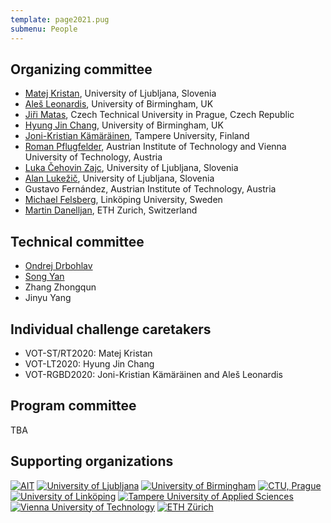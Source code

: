```yaml
---
template: page2021.pug
submenu: People
---
```


##  Organizing committee

-   [Matej Kristan](http://www.vicos.si/People/Matejk), University of
    Ljubljana, Slovenia
-   [Ale&#353; Leonardis](http://www.vicos.si/People/Ales_Leonardis),
    University of Birmingham, UK
-   [Ji&#345;i Matas](http://cmp.felk.cvut.cz/~matas/), Czech Technical
    University in Prague, Czech Republic
-   [Hyung Jin Chang](https://www.cs.bham.ac.uk/~changhj), University of Birmingham, UK
-   [Joni-Kristian Kämäräinen](http://vision.cs.tut.fi/personal/JoniKamarainen/),
    Tampere University, Finland
-   [Roman Pflugfelder](https://cvl.tuwien.ac.at/staff/roman-pflugfelder/),
    Austrian Institute of Technology and Vienna University of Technology, Austria
-   [Luka &#268;ehovin Zajc](http://www.vicos.si/People/Luka_Cehovin), University of Ljubljana, Slovenia
-   [Alan Luke&#382;i&#269;](http://www.vicos.si/User:Alanl), University of Ljubljana, Slovenia
-   Gustavo Fern&#225;ndez, Austrian Institute of Technology, Austria
-   [Michael Felsberg](http://users.isy.liu.se/cvl/mfe/), Link&ouml;ping
    University, Sweden 
-   [Martin Danelljan](https://martin-danelljan.github.io/), ETH Zurich, Switzerland

## Technical committee

- [Ondrej Drbohlav](https://cmp.felk.cvut.cz/~drbohlav/)
- [Song Yan](https://tutcris.tut.fi/portal/en/persons/song-yan(2b1cf924-5c59-4fed-ad63-253cb3c0a941).html)
- Zhang Zhongqun 
- Jinyu Yang

## Individual challenge caretakers

-   VOT-ST/RT2020: Matej Kristan
-   VOT-LT2020: Hyung Jin Chang
-   VOT-RGBD2020: Joni-Kristian Kämäräinen and Aleš Leonardis

## Program committee

TBA

## Supporting organizations

<div class="supporters">
<a href="http://www.ait.ac.at/?L=1"><img src="/img/org/logo_ait.png" alt="AIT" ></a>
<a href="http://www.fri.uni-lj.si/en"><img src="/img/org/logo_ljubljana.png" alt="University of Ljubljana"></a>
<a href="http://www.birmingham.ac.uk"><img src="/img/org/logo_birmingham.png" alt="University of Birmingham"></a>
<a href="http://intranet.cvut.cz/en"><img src="/img/org/logo_cvut.png" alt="CTU, Prague"></a>
<a href="http://www.liu.se/?l=en&sc=true"><img src="/img/org/logo_liu.png" alt="University of Link&ouml;ping"></a>
<a href="https://www.tuni.fi/en"><img src="/img/org/logo_tut.png" alt="Tampere University of Applied Sciences"></a>
<a href="https://www.tuwien.at/en/"><img src="/img/org/logo_tuw.gif" alt="Vienna University of Technology"></a>
<a href="https://vision.ee.ethz.ch/"><img src="/img/org/logo_ethz.png" alt="ETH Z&uuml;rich"></a>
</div>

